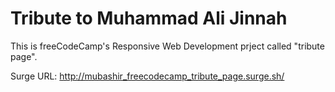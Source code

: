 # Tribute to Muhammad Ali Jinnah 
This is freeCodeCamp's Responsive Web Development prject called "tribute page".

Surge URL: http://mubashir_freecodecamp_tribute_page.surge.sh/
